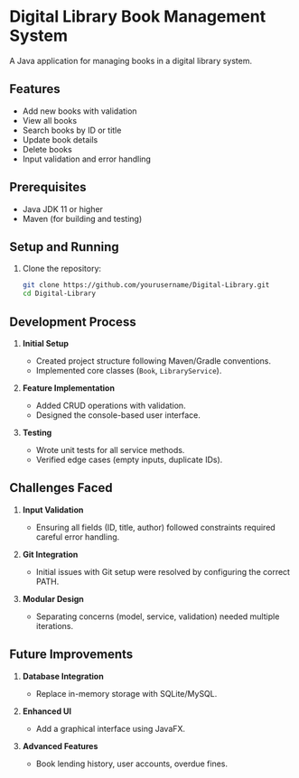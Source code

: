 # Digital Library Book Management System

A Java application for managing books in a digital library system.

## Features
- Add new books with validation
- View all books
- Search books by ID or title
- Update book details
- Delete books
- Input validation and error handling

## Prerequisites
- Java JDK 11 or higher
- Maven (for building and testing)

## Setup and Running
1. Clone the repository:
   ```bash
   git clone https://github.com/yourusername/Digital-Library.git
   cd Digital-Library

## Development Process

1. **Initial Setup**  
   - Created project structure following Maven/Gradle conventions.  
   - Implemented core classes (`Book`, `LibraryService`).  

2. **Feature Implementation**  
   - Added CRUD operations with validation.  
   - Designed the console-based user interface.  

3. **Testing**  
   - Wrote unit tests for all service methods.  
   - Verified edge cases (empty inputs, duplicate IDs).  

## Challenges Faced

1. **Input Validation**  
   - Ensuring all fields (ID, title, author) followed constraints required careful error handling.  

2. **Git Integration**  
   - Initial issues with Git setup were resolved by configuring the correct PATH.  

3. **Modular Design**  
   - Separating concerns (model, service, validation) needed multiple iterations.  

## Future Improvements

1. **Database Integration**  
   - Replace in-memory storage with SQLite/MySQL.  

2. **Enhanced UI**  
   - Add a graphical interface using JavaFX.  

3. **Advanced Features**  
   - Book lending history, user accounts, overdue fines.  

